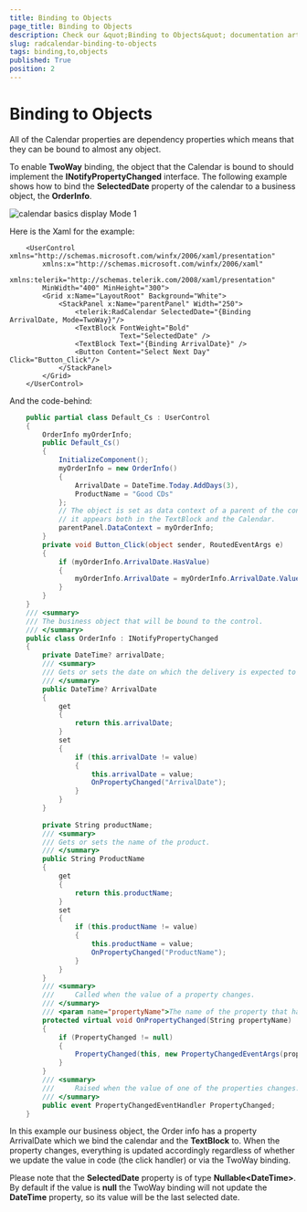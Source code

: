 ```yaml
---
title: Binding to Objects
page_title: Binding to Objects
description: Check our &quot;Binding to Objects&quot; documentation article for the RadCalendar {{ site.framework_name }} control.
slug: radcalendar-binding-to-objects
tags: binding,to,objects
published: True
position: 2
---
```


# Binding to Objects

All of the Calendar properties are dependency properties which means that they can be bound to almost any object.

To enable __TwoWay__ binding, the object that the Calendar is bound to should implement the __INotifyPropertyChanged__ interface. The following example shows how to bind the __SelectedDate__ property of the calendar to a business object, the __OrderInfo__.

![calendar basics display Mode 1](images/calendar_basics_displayMode1.png)

Here is the Xaml for the example:



```XAML
	<UserControl xmlns="http://schemas.microsoft.com/winfx/2006/xaml/presentation" 
	    xmlns:x="http://schemas.microsoft.com/winfx/2006/xaml" 
	    xmlns:telerik="http://schemas.telerik.com/2008/xaml/presentation"
	    MinWidth="400" MinHeight="300">
	    <Grid x:Name="LayoutRoot" Background="White">
	        <StackPanel x:Name="parentPanel" Width="250">
	            <telerik:RadCalendar SelectedDate="{Binding ArrivalDate, Mode=TwoWay}"/>
	            <TextBlock FontWeight="Bold"
	                       Text="SelectedDate" />
	            <TextBlock Text="{Binding ArrivalDate}" />
	            <Button Content="Select Next Day" Click="Button_Click"/>
	        </StackPanel>
	    </Grid>
	</UserControl>
```

And the code-behind:



```C#
	public partial class Default_Cs : UserControl
	{
	    OrderInfo myOrderInfo;
	    public Default_Cs()
	    {
	        InitializeComponent();
	        myOrderInfo = new OrderInfo()
	        {
	            ArrivalDate = DateTime.Today.AddDays(3),
	            ProductName = "Good CDs"
	        };
	        // The object is set as data context of a parent of the controls, this way 
	        // it appears both in the TextBlock and the Calendar.
	        parentPanel.DataContext = myOrderInfo;
	    }
	    private void Button_Click(object sender, RoutedEventArgs e)
	    {
	        if (myOrderInfo.ArrivalDate.HasValue)
	        {
	            myOrderInfo.ArrivalDate = myOrderInfo.ArrivalDate.Value.AddDays(1);
	        }
	    }
	}
	/// <summary>
	/// The business object that will be bound to the control.
	/// </summary>
	public class OrderInfo : INotifyPropertyChanged
	{
	    private DateTime? arrivalDate;
	    /// <summary>
	    /// Gets or sets the date on which the delivery is expected to arrive.
	    /// </summary>
	    public DateTime? ArrivalDate
	    {
	        get
	        {
	            return this.arrivalDate;
	        }
	        set
	        {
	            if (this.arrivalDate != value)
	            {
	                this.arrivalDate = value;
	                OnPropertyChanged("ArrivalDate");
	            }
	        }
	    }
	
	    private String productName;
	    /// <summary>
	    /// Gets or sets the name of the product.
	    /// </summary>
	    public String ProductName
	    {
	        get
	        {
	            return this.productName;
	        }
	        set
	        {
	            if (this.productName != value)
	            {
	                this.productName = value;
	                OnPropertyChanged("ProductName");
	            }
	        }
	    }
	    /// <summary>
	    ///     Called when the value of a property changes.
	    /// </summary>
	    /// <param name="propertyName">The name of the property that has changed.</param>
	    protected virtual void OnPropertyChanged(String propertyName)
	    {
	        if (PropertyChanged != null)
	        {
	            PropertyChanged(this, new PropertyChangedEventArgs(propertyName));
	        }
	    }
	    /// <summary>
	    ///     Raised when the value of one of the properties changes.
	    /// </summary>
	    public event PropertyChangedEventHandler PropertyChanged;
	}
```

In this example our business object, the Order info has a property ArrivalDate which we bind the calendar and the __TextBlock__ to. When the property changes, everything is updated accordingly regardless of whether we update the value in code (the click handler) or via the TwoWay binding.

Please note that the __SelectedDate__ property is of type __Nullable\<DateTime\>__.  By default if the value is __null__ the TwoWay binding will not update the __DateTime__ property, so its value will be the last selected date.
